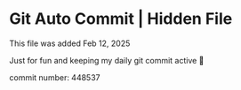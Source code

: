 # Git Auto Commit | Hidden File

This file was added Feb 12, 2025

Just for fun and keeping my daily git commit active 🤪

commit number: 448537
